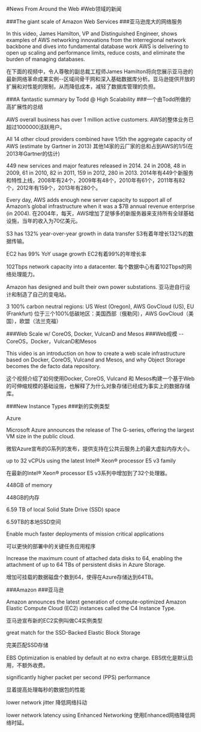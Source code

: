 #News From Around the Web
#Web领域的新闻

###The giant scale of Amazon Web Services
###亚马逊庞大的网络服务

In this video, James Hamilton, VP and Distinguished Engineer, shows examples of AWS networking innovations from the interregional network backbone and dives into fundamental database work AWS is delivering to open up scaling and performance limits, reduce costs, and eliminate the burden of managing databases.

在下面的视频中，令人尊敬的副总裁工程师James Hamilton将向您展示亚马逊的最新网络革命成果实例--区域间骨干网和深入基础数据库分析。亚马逊提供开放的扩展和对性能的限制，从而降低成本，减轻了数据库管理的负担。

###A fantastic summary by Todd @ High Scalability
###一个由Todd所做的高扩展性的总结

AWS overall business has over 1 million active customers.
AWS的整体业务已超过1000000活跃用户。

All 14 other cloud providers combined have 1/5th the aggregate capacity of AWS (estimate by Gartner in 2013)
其他14家的云厂家的总和占到AWS的1/5(在2013年Gartner的估计)

449 new services and major features released in 2014. 24 in 2008, 48 in 2009, 61 in 2010, 82 in 2011, 159 in 2012, 280 in 2013.
2014年有449个新服务和特性上线，2008年有24个，2009年有48个，2010年有61个，2011年有82个，2012年有159个，2013年有280个。

Every day, AWS adds enough new server capacity to support all of Amazon’s global infrastructure when it was a $7B annual revenue enterprise (in 2004).
在2004年，每天，AWS增加了足够多的新服务器来支持所有全球基础设施，当年的收入为70亿美元。

S3 has 132% year-over-year growth in data transfer
S3有着年增长132%的数据传输。

EC2 has 99% YoY usage growth
EC2有着99%的年增长率

102Tbps network capacity into a datacenter.
每个数据中心有着102Tbps的网络处理能力。

Amazon has designed and built their own power substations.
亚马逊自行设计和制造了自己的变电站。

3 100% carbon neutral regions: US West (Oregon), AWS GovCloud (US), EU (Frankfurt)
位于三个100%低碳地区：美国西部（俄勒冈），AWS GovCloud（美国），欧盟（法兰克福）

###Web Scale w/ CoreOS, Docker, VulcanD and Mesos
###Web规模 -- CoreOS，Docker，VulcanD和Mesos

This video is an introduction on how to create a web scale infrastructure based on Docker, CoreOS, Vulcand and Mesos, and why Object Storage becomes the de facto data repository.

这个视频介绍了如何使用Docker, CoreOS, Vulcand 和 Mesos构建一个基于Web的可伸缩规模的基础设施，也解释了为什么对象存储已经成为事实上的数据存储库。

###New Instance Types
###新的实例类型

Azure

Microsoft Azure announces the release of The G-series, offering the largest VM size in the public cloud.

微软Azure宣布的G系列的发布，提供支持在公共云服务上的最大虚拟内存大小。

up to 32 vCPUs using the latest Intel® Xeon® processor E5 v3 family

在最新的Intel® Xeon® processor E5 v3系列中增加到了32个处理器。

448GB of memory

448GB的内存

6.59 TB of local Solid State Drive (SSD) space

6.59TB的本地SSD空间

Enable much faster deployments of mission critical applications

可以更快的部署中的关键任务应用程序

Increase the maximum count of attached data disks to 64, enabling the attachment of up to 64 TBs of persistent disks in Azure Storage.

增加可挂载的数据磁盘个数到64，使得在Azure存储达到64TB。

###Amazon
###亚马逊

Amazon announces the latest generation of compute-optimized Amazon Elastic Compute Cloud (EC2) instances called the C4 Instance Type.

亚马逊宣布新的EC2实例叫做C4实例类型

great match for the SSD-Backed Elastic Block Storage

完美匹配SSD存储

EBS Optimization is enabled by default at no extra charge.
EBS优化是默认启用，不额外收费。

significantly higher packet per second (PPS) performance

显着提高处理每秒的数据包的性能

lower network jitter
降低网络抖动

lower network latency using Enhanced Networking
使用Enhanced网络降低网络时延。
